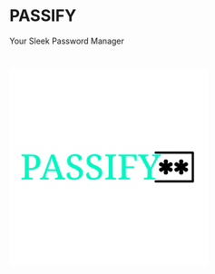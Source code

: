 PASSIFY
=====================================================================
Your Sleek Password Manager

![Logo](https://github.com/ErikEremenko/Passify/blob/master/Logo.png?raw=true)
=====================================================================
